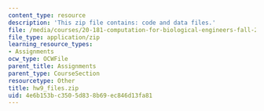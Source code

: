 ```yaml
---
content_type: resource
description: 'This zip file contains: code and data files.'
file: /media/courses/20-181-computation-for-biological-engineers-fall-2006/4e6b153bc3505d838b69ec846d13fa81_hw9_files.zip
file_type: application/zip
learning_resource_types:
- Assignments
ocw_type: OCWFile
parent_title: Assignments
parent_type: CourseSection
resourcetype: Other
title: hw9_files.zip
uid: 4e6b153b-c350-5d83-8b69-ec846d13fa81
---
```

